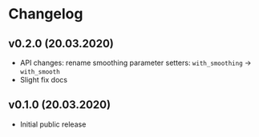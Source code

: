 # Changelog

## v0.2.0 (20.03.2020)

* API changes: rename smoothing parameter setters: `with_smoothing` -> `with_smooth`
* Slight fix docs


## v0.1.0 (20.03.2020)

* Initial public release
